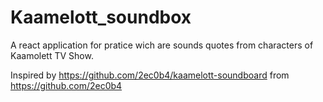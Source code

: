 # Kaamelott_soundbox

A react application for pratice wich are sounds quotes from characters of Kaamolett TV Show.

Inspired by https://github.com/2ec0b4/kaamelott-soundboard from https://github.com/2ec0b4
